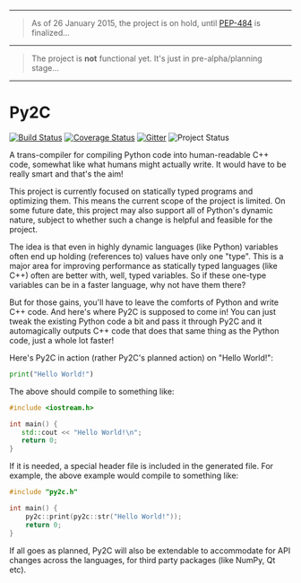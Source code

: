 ﻿ -----

> As of 26 January 2015, the project is on hold, until [PEP-484][pep-484] is finalized...

 -----

> The project is **not** functional yet. It's just in pre-alpha/planning stage...

 -----

# Py2C

[![Build Status][travis-badge]][travis-page] [![Coverage Status][coveralls-badge]][coveralls-page] [![Gitter][gitter-image]][gitter-page] ![Project Status][project-on-hold-badge]

A trans-compiler for compiling Python code into human-readable C++ code, somewhat like what humans might actually write. It would have to be really smart and that's the aim!

This project is currently focused on statically typed programs and optimizing them. This means the current scope of the project is limited. On some future date, this project may also support all of Python's dynamic nature, subject to whether such a change is helpful and feasible for the project.

The idea is that even in highly dynamic languages (like Python) variables often end up holding (references to) values have only one "type". This is a major area for improving performance as statically typed languages (like C++) often are better with, well, typed variables. So if these one-type variables can be in a faster language, why not have them there?

But for those gains, you'll have to leave the comforts of Python and write C++ code. And here's where Py2C is supposed to come in! You can just tweak the existing Python code a bit and pass it through Py2C and it automagically outputs C++ code that does that same thing as the Python code, just a whole lot faster!

Here's Py2C in action (rather Py2C's planned action) on "Hello World!":

```python
print("Hello World!")
```

The above should compile to something like:

```cpp
#include <iostream.h>

int main() {
   std::cout << "Hello World!\n";
   return 0;
}
```

If it is needed, a special header file is included in the generated file. For example, the above example would compile to something like:

```cpp
#include "py2c.h"

int main() {
    py2c::print(py2c::str("Hello World!"));
    return 0;
}
```

If all goes as planned, Py2C will also be extendable to accommodate for API changes across the languages, for third party packages (like NumPy, Qt etc).

  [pep-484]: https://www.python.org/dev/peps/pep-0484

  [travis-page]: https://travis-ci.org/pradyun/Py2C
  [travis-badge]: https://travis-ci.org/pradyun/Py2C.svg
  [coveralls-page]: https://coveralls.io/r/pradyun/Py2C?branch=develop
  [coveralls-badge]: https://img.shields.io/coveralls/pradyun/Py2C.svg?style=flat
  [gitter-image]: https://img.shields.io/badge/Gitter-Chat_Room-1DCD73.svg?style=flat
  [gitter-page]: https://gitter.im/pradyun/Py2C

  [project-on-hold-badge]: https://img.shields.io/badge/project-on--hold-lightgrey.svg?style=flat
  [project-pre-alpha-badge]: https://img.shields.io/badge/project-pre--alpha-ff5d37.svg?style=flat
  [project-alpha-badge]: https://img.shields.io/badge/project-alpha-orange.svg?style=flat
  [project-beta-badge]: https://img.shields.io/badge/project-beta-yellow.svg?style=flat
  [project-rc-badge]: https://img.shields.io/badge/project-release--candidate-green.svg?style=flat
  [project-stable-badge]: https://img.shields.io/badge/project-stable-brightgreen.svg?style=flat
  [project-discontinued-badge]: https://img.shields.io/badge/project-discontinued-DD4444.svg?style=flat
